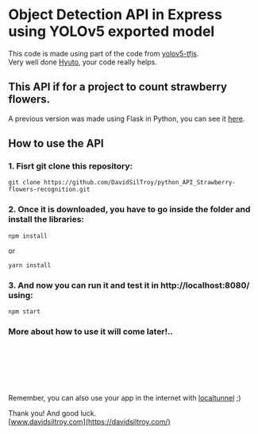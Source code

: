 # Object Detection API in Express using YOLOv5 exported model
This code is made using part of the code from [yolov5-tfjs](https://github.com/Hyuto/yolov5-tfjs). </br>
Very well done [Hyuto](https://github.com/Hyuto), your code really helps.

## This API if for a project to count strawberry flowers. 
A previous version was made using Flask in Python, you can see it [here](https://github.com/DavidSilTroy/python_API_Strawberry-flowers-recognition).

## How to use the API
### 1. Fisrt git clone this repository:
```
git clone https://github.com/DavidSilTroy/python_API_Strawberry-flowers-recognition.git
```
### 2. Once it is downloaded, you have to go inside the folder and install the libraries:
```
npm install
```
or
```
yarn install
```
### 3. And now you can run it and test it in http://localhost:8080/ using:
```
npm start
```
### More about how to use it will come later!..

</br></br></br></br></br>

Remember, you can also use your app in the internet with [localtunnel](https://github.com/localtunnel/localtunnel) ;)

Thank you! And good luck. </br>
[www.davidsiltroy.com](https://davidsiltroy.com/)
